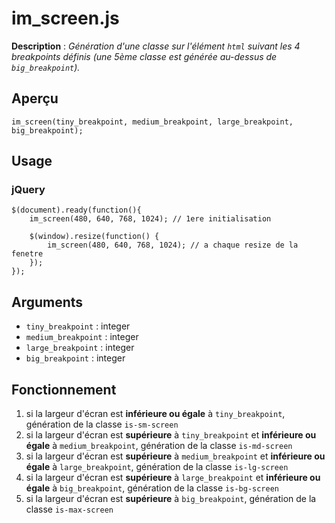 # im_screen.js

**Description** : *Génération d'une classe sur l'élément `html` suivant les 4 breakpoints définis (une 5ème classe est générée au-dessus de `big_breakpoint`).*

## Aperçu

`im_screen(tiny_breakpoint, medium_breakpoint, large_breakpoint, big_breakpoint);`

## Usage

### jQuery

```
$(document).ready(function(){
	im_screen(480, 640, 768, 1024); // 1ere initialisation

	$(window).resize(function() {
		im_screen(480, 640, 768, 1024); // a chaque resize de la fenetre
	});
});
```

## Arguments

* `tiny_breakpoint` : integer
* `medium_breakpoint` : integer
* `large_breakpoint` : integer
* `big_breakpoint` : integer


## Fonctionnement

1. si la largeur d'écran est **inférieure ou égale** à `tiny_breakpoint`, génération de la classe `is-sm-screen`
2. si la largeur d'écran est **supérieure** à `tiny_breakpoint` et **inférieure ou égale** à `medium_breakpoint`, génération de la classe `is-md-screen`
3. si la largeur d'écran est **supérieure** à `medium_breakpoint` et **inférieure ou égale** à `large_breakpoint`, génération de la classe `is-lg-screen`
4. si la largeur d'écran est **supérieure** à `large_breakpoint` et **inférieure ou égale** à `big_breakpoint`, génération de la classe `is-bg-screen`
5. si la largeur d'écran est **supérieure** à `big_breakpoint`, génération de la classe `is-max-screen`